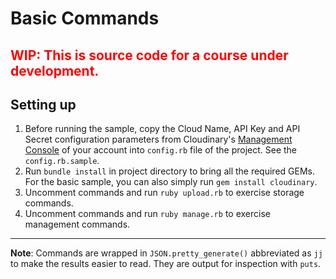 # Basic Commands #

<h2 style="color:red">WIP: This is source code for a course under development.</h2>

## Setting up

1. Before running the sample, copy the Cloud Name, API Key and API Secret configuration parameters from Cloudinary's [Management Console](https://cloudinary.com/console) of your account into `config.rb` file of the project.  See the `config.rb.sample`.
1. Run `bundle install` in project directory to bring all the required GEMs. For the basic sample, you can also simply run `gem install cloudinary`.
1. Uncomment commands and run `ruby upload.rb` to exercise storage commands.
1. Uncomment commands and run `ruby manage.rb` to exercise management commands.

---

**Note**: Commands are wrapped in `JSON.pretty_generate()` abbreviated as `jj`  to make the results easier to read.  They are output for inspection with `puts`.



